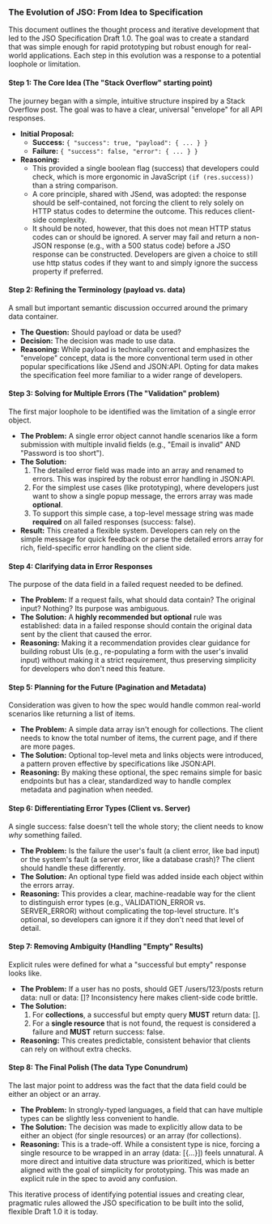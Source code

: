 ### **The Evolution of JSO: From Idea to Specification**

This document outlines the thought process and iterative development that led to the JSO Specification Draft 1.0. The goal was to create a standard that was simple enough for rapid prototyping but robust enough for real-world applications. Each step in this evolution was a response to a potential loophole or limitation.

#### **Step 1: The Core Idea (The "Stack Overflow" starting point)**

The journey began with a simple, intuitive structure inspired by a Stack Overflow post. The goal was to have a clear, universal "envelope" for all API responses.

* **Initial Proposal:**  
  * **Success:** `{ "success": true, "payload": { ... } } ` 
  * **Failure:** `{ "success": false, "error": { ... } }`  
* **Reasoning:**
  * This provided a single boolean flag (success) that developers could check, which is more ergonomic in JavaScript `(if (res.success))` than a string comparison.
  * A core principle, shared with JSend, was adopted: the response should be self-contained, not forcing the client to rely solely on HTTP status codes to determine the outcome. This reduces client-side complexity.
  * It should be noted, however, that this does not mean HTTP status codes can or should be ignored. A server may fail and return a non-JSON response (e.g., with a 500 status code) before a JSO response can be constructed. Developers are given a choice to still use http status codes if they want to and simply ignore the success property if preferred.

#### **Step 2: Refining the Terminology (payload vs. data)**

A small but important semantic discussion occurred around the primary data container.

* **The Question:** Should payload or data be used?  
* **Decision:** The decision was made to use data.  
* **Reasoning:** While payload is technically correct and emphasizes the "envelope" concept, data is the more conventional term used in other popular specifications like JSend and JSON:API. Opting for data makes the specification feel more familiar to a wider range of developers.

#### **Step 3: Solving for Multiple Errors (The "Validation" problem)**

The first major loophole to be identified was the limitation of a single error object.

* **The Problem:** A single error object cannot handle scenarios like a form submission with multiple invalid fields (e.g., "Email is invalid" AND "Password is too short").  
* **The Solution:**  
  1. The detailed error field was made into an array and renamed to errors. This was inspired by the robust error handling in JSON:API.  
  2. For the simplest use cases (like prototyping), where developers just want to show a single popup message, the errors array was made **optional**.  
  3. To support this simple case, a top-level message string was made **required** on all failed responses (success: false).  
* **Result:** This created a flexible system. Developers can rely on the simple message for quick feedback or parse the detailed errors array for rich, field-specific error handling on the client side.

#### **Step 4: Clarifying data in Error Responses**

The purpose of the data field in a failed request needed to be defined.

* **The Problem:** If a request fails, what should data contain? The original input? Nothing? Its purpose was ambiguous.  
* **The Solution:** A **highly recommended but optional** rule was established: data in a failed response should contain the original data sent by the client that caused the error.  
* **Reasoning:** Making it a recommendation provides clear guidance for building robust UIs (e.g., re-populating a form with the user's invalid input) without making it a strict requirement, thus preserving simplicity for developers who don't need this feature.

#### **Step 5: Planning for the Future (Pagination and Metadata)**

Consideration was given to how the spec would handle common real-world scenarios like returning a list of items.

* **The Problem:** A simple data array isn't enough for collections. The client needs to know the total number of items, the current page, and if there are more pages.  
* **The Solution:** Optional top-level meta and links objects were introduced, a pattern proven effective by specifications like JSON:API.  
* **Reasoning:** By making these optional, the spec remains simple for basic endpoints but has a clear, standardized way to handle complex metadata and pagination when needed.

#### **Step 6: Differentiating Error Types (Client vs. Server)**

A single success: false doesn't tell the whole story; the client needs to know *why* something failed.

* **The Problem:** Is the failure the user's fault (a client error, like bad input) or the system's fault (a server error, like a database crash)? The client should handle these differently.  
* **The Solution:** An optional type field was added inside each object within the errors array.  
* **Reasoning:** This provides a clear, machine-readable way for the client to distinguish error types (e.g., VALIDATION\_ERROR vs. SERVER\_ERROR) without complicating the top-level structure. It's optional, so developers can ignore it if they don't need that level of detail.

#### **Step 7: Removing Ambiguity (Handling "Empty" Results)**

Explicit rules were defined for what a "successful but empty" response looks like.

* **The Problem:** If a user has no posts, should GET /users/123/posts return data: null or data: \[\]? Inconsistency here makes client-side code brittle.  
* **The Solution:**  
  1. For **collections**, a successful but empty query **MUST** return data: \[\].  
  2. For a **single resource** that is not found, the request is considered a failure and **MUST** return success: false.  
* **Reasoning:** This creates predictable, consistent behavior that clients can rely on without extra checks.

#### **Step 8: The Final Polish (The data Type Conundrum)**

The last major point to address was the fact that the data field could be either an object or an array.

* **The Problem:** In strongly-typed languages, a field that can have multiple types can be slightly less convenient to handle.  
* **The Solution:** The decision was made to explicitly allow data to be either an object (for single resources) or an array (for collections).  
* **Reasoning:** This is a trade-off. While a consistent type is nice, forcing a single resource to be wrapped in an array (data: \[{...}\]) feels unnatural. A more direct and intuitive data structure was prioritized, which is better aligned with the goal of simplicity for prototyping. This was made an explicit rule in the spec to avoid any confusion.

This iterative process of identifying potential issues and creating clear, pragmatic rules allowed the JSO specification to be built into the solid, flexible Draft 1.0 it is today.
